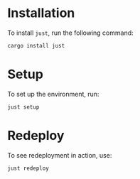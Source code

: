 # Installation

To install `just`, run the following command:

```bash
cargo install just
```

# Setup

To set up the environment, run:

```bash
just setup
```

# Redeploy

To see redeployment in action, use:

```bash
just redeploy
```

